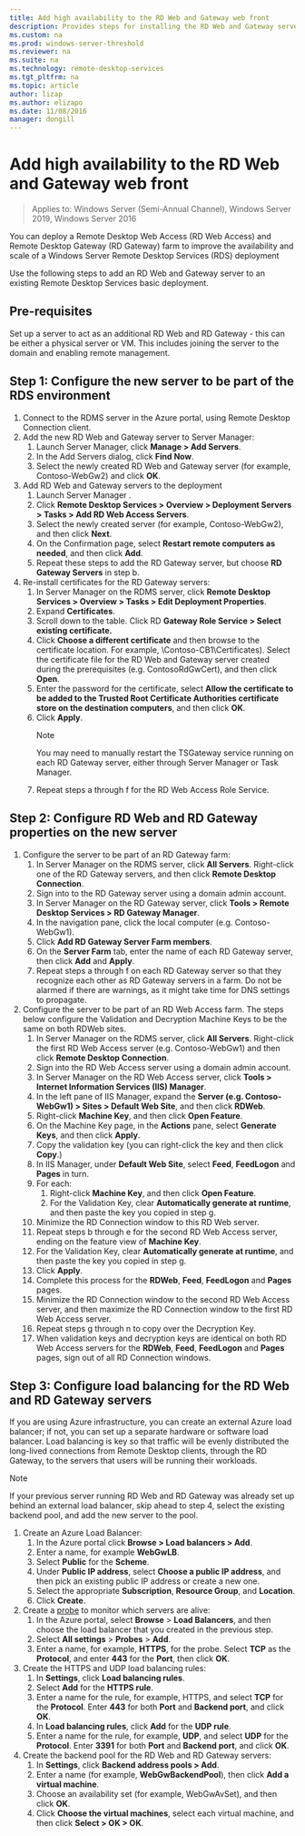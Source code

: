 ```yaml
---
title: Add high availability to the RD Web and Gateway web front
description: Provides steps for installing the RD Web and Gateway servers in an RDS deployment.
ms.custom: na
ms.prod: windows-server-threshold
ms.reviewer: na
ms.suite: na
ms.technology: remote-desktop-services
ms.tgt_pltfrm: na
ms.topic: article
author: lizap
ms.author: elizapo
ms.date: 11/08/2016
manager: dongill
---
```

# Add high availability to the RD Web and Gateway web front

>Applies to: Windows Server (Semi-Annual Channel), Windows Server 2019, Windows Server 2016


You can deploy a Remote Desktop Web Access (RD Web Access) and Remote Desktop Gateway (RD Gateway) farm to improve the availability and scale of a Windows Server Remote Desktop Services (RDS) deployment 

Use the following steps to add an RD Web and Gateway server to an existing Remote Desktop Services basic deployment.  

## Pre-requisites

Set up a server to act as an additional RD Web and RD Gateway - this can be either a physical server or VM. This includes joining the server to the domain and enabling remote management.

## Step 1: Configure the new server to be part of the RDS environment

1. Connect to the RDMS server in the Azure portal, using Remote Desktop Connection client.
2. Add the new RD Web and Gateway server to Server Manager:
    1. Launch Server Manager, click **Manage > Add Servers**.   
    2. In the Add Servers dialog, click **Find Now**.   
    3. Select the newly created RD Web and Gateway server (for example, Contoso-WebGw2) and click **OK**.
3. Add RD Web and Gateway servers to the deployment  
    1. Launch Server Manager .  
    2. Click **Remote Desktop Services > Overview > Deployment Servers > Tasks > Add RD Web Access Servers**.   
    3. Select the newly created server (for example, Contoso-WebGw2), and then click **Next**.  
    4. On the Confirmation page, select **Restart remote computers as needed**, and then click **Add**.  
    5. Repeat these steps to add the RD Gateway server, but choose **RD Gateway Servers** in step b.
4. Re-install certificates for the RD Gateway servers:
   1. In Server Manager on the RDMS server, click **Remote Desktop Services > Overview > Tasks > Edit Deployment Properties**.  
   2. Expand **Certificates**.  
   3. Scroll down to the table. Click RD **Gateway Role Service > Select existing certificate.**  
   4. Click **Choose a different certificate** and then browse to the certificate location. For example, \Contoso-CB1\Certificates). Select the certificate file for the RD Web and Gateway server created during the prerequisites (e.g. ContosoRdGwCert), and then click **Open**.  
   5. Enter the password for the certificate, select **Allow the certificate to be added to the Trusted Root Certificate Authorities certificate store on the destination computers**, and then click **OK**.  
   6. Click **Apply**.
      > [!NOTE] 
      > You may need to manually restart the TSGateway service running on each RD Gateway server, either through Server Manager or Task Manager.
   7. Repeat steps a through f for the RD Web Access Role Service.

## Step 2: Configure RD Web and RD Gateway properties on the new server
1. Configure the server to be part of an RD Gateway farm:
    1.  In Server Manager on the RDMS server, click **All Servers**. Right-click one of the RD Gateway servers, and then click **Remote Desktop Connection**.
    2.  Sign into to the RD Gateway server using a domain admin account.  
    3.  In Server Manager on the RD Gateway server, click **Tools > Remote Desktop Services > RD Gateway Manager**.  
    4.  In the navigation pane, click the local computer (e.g. Contoso-WebGw1).  
    5.  Click **Add RD Gateway Server Farm members**.  
    6.  On the **Server Farm** tab, enter the name of each RD Gateway server, then click **Add** and **Apply**.  
    7.  Repeat steps a through f on each RD Gateway server so that they recognize each other as RD Gateway servers in a farm. Do not be alarmed if there are warnings, as it might take time for DNS settings to propagate.
2. Configure the server to be part of an RD Web Access farm. The steps below configure the Validation and Decryption Machine Keys to be the same on both RDWeb sites.
    1.  In Server Manager on the RDMS server, click **All Servers**. Right-click the first RD Web Access server (e.g. Contoso-WebGw1) and then click **Remote Desktop Connection**.  
    2.  Sign into the RD Web Access server using a domain admin account.  
    3.  In Server Manager on the RD Web Access server, click **Tools > Internet Information Services (IIS) Manager**.  
    4.  In the left pane of IIS Manager, expand the **Server (e.g. Contoso-WebGw1) > Sites > Default Web Site**, and then click **RDWeb**.  
    5.  Right-click **Machine Key**, and then click **Open Feature**.
    6.  On the Machine Key page, in the **Actions** pane, select **Generate Keys**, and then click **Apply**.
    7.  Copy the validation key (you can right-click the key and then click **Copy**.)
    8.  In IIS Manager, under **Default Web Site**, select **Feed**, **FeedLogon** and **Pages** in turn.
    9. For each:
        1.  Right-click **Machine Key**, and then click **Open Feature**.
        2.  For the Validation Key, clear **Automatically generate at runtime**, and then paste the key you copied in step g.
    10.  Minimize the RD Connection window to this RD Web server.  
    11.  Repeat steps b through e for the second RD Web Access server, ending on the feature view of **Machine Key**.
    12. For the Validation Key, clear **Automatically generate at runtime**, and then paste the key you copied in step g.
    13. Click **Apply**.
    14. Complete this process for the **RDWeb**, **Feed**, **FeedLogon** and **Pages** pages.
    15. Minimize the RD Connection window to the second RD Web Access server, and then maximize the RD Connection window to the first RD Web Access server.  
    16. Repeat steps g through n to copy over the Decryption Key.
    17. When validation keys and decryption keys are identical on both RD Web Access servers for the **RDWeb**, **Feed**, **FeedLogon** and **Pages** pages, sign out of all RD Connection windows.

## Step 3: Configure load balancing for the RD Web and RD Gateway servers

If you are using Azure infrastructure, you can create an external Azure load balancer; if not, you can set up a separate hardware or software load balancer. Load balancing is key so that traffic will be evenly distributed the long-lived connections from Remote Desktop clients, through the RD Gateway, to the servers that users will be running their workloads.

> [!NOTE] 
> If your previous server running RD Web and RD Gateway was already set up behind an external load balancer, skip ahead to step 4, select the existing backend pool, and add the new server to the pool.

1.  Create an Azure Load Balancer:  
    1.  In the Azure portal click **Browse > Load balancers > Add**.  
    2.  Enter a name, for example **WebGwLB**.  
    3.  Select **Public** for the **Scheme**.
    4.  Under **Public IP address**, select **Choose a public IP address**, and then pick an existing public IP address or create a new one.
    5.  Select the appropriate **Subscription**, **Resource Group**, and **Location**.
    6.  Click **Create**.  
2. Create a [probe](https://azure.microsoft.com/documentation/articles/load-balancer-custom-probe-overview/) to monitor which servers are alive:  
    1.  In the Azure portal, select **Browse** > **Load Balancers**, and then choose the load balancer that you created in the previous step.
    2.  Select **All settings** > **Probes** > **Add**.  
    3.  Enter a name, for example, **HTTPS**, for the probe. Select **TCP** as the **Protocol**, and enter **443** for the **Port**, then click **OK**.   
3.  Create the HTTPS and UDP load balancing rules:  
    1.  In **Settings**, click **Load balancing rules**.  
    2.  Select **Add** for the **HTTPS rule**.  
    3.  Enter a name for the rule, for example, HTTPS, and select **TCP** for the **Protocol**. Enter **443** for both **Port** and **Backend port**, and click **OK**.  
    4.  In **Load balancing rules**, click **Add** for the **UDP rule**.  
    5.  Enter a name for the rule, for example, **UDP**, and select **UDP** for the **Protocol**. Enter **3391** for both **Port** and **Backend port**, and click **OK**.  
4. Create the backend pool for the RD Web and RD Gateway servers:
      1. In **Settings**, click **Backend address pools > Add**.   
      2. Enter a name (for example, **WebGwBackendPool**), then click **Add a virtual machine**.  
      3. Choose an availability set (for example, WebGwAvSet), and then click **OK**.   
      4. Click **Choose the virtual machines**, select each virtual machine, and then click **Select > OK > OK**.
